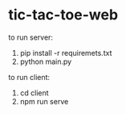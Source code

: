 # tic-tac-toe-web

to run server:
1) pip install -r requiremets.txt
2) python main.py

to run client:
1) cd client
2) npm run serve

